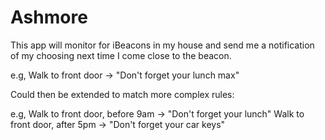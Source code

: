 # Ashmore

This app will monitor for iBeacons in my house and send me a notification of my choosing next time I come close to the beacon.

e.g, Walk to front door -> "Don't forget your lunch max"

Could then be extended to match more complex rules:

e.g, Walk to front door, before 9am -> "Don't forget your lunch"
     Walk to front door, after 5pm -> "Don't forget your car keys"
